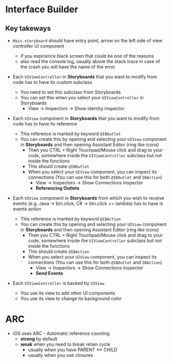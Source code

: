 # Interface Builder

## Key takeways

- `Main.storyboard` should have entry point, arrow on the left side of view controller UI component
    - if you expirience black screen that could be one of the reasons
    - also read the console log, usually above the stack trace in case of the crash you will have the name of the error

- Each `UIViewController` in **Storyboards** that you want to modify from code has to have its custom subclass
    - You need to set this subclass from Storyboards
    - You can set this when you select your `UIViewController` in Storyboards
        - View -> Inspectors -> Show identity inspector

- Each `UIView` component in **Storyboards** that you want to modify from code has to have its reference
    - This reference is marked by keyword `@IBOutlet`
    - You can create this by opening and selecting your `UIView` component in **Storyboards** and then opening Assistant Editor (ring like icons)
        - Then you CTRL + Right Touchpad/Mouse click and drag to your code, somewhere inside the `UIViewController` subclass but not inside the functions
        - This should create `@IBOutlet`
        - When you select your `UIView` component, you can inspect its connections (You can use this for both `@IBOutlet` and `IBAction`)
            - View -> Inspectors -> Show Connections Inspector
            - **Referencing Outlets**

- Each `UIView` component in **Storyboards** from which you wish to receive events (e.g. Java -> btn.click, C# -> btn.click += lambda) has to have is events action
    - This reference is marked by keyword `@IBAction`
    - You can create this by opening and selecting your `UIView` component in **Storyboards** and then opening Assistant Editor (ring like icons)
        - Then you CTRL + Right Touchpad/Mouse click and drag to your code, somewhere inside the `UIViewController` subclass but not inside the functions
        - This should create `@IBAction`
        - When you select your `UIView` component, you can inspect its connections (You can use this for both `@IBOutlet` and `IBAction`)
            - View -> Inspectors -> Show Connections Inspector
            - **Send Events**

- Each `UIViewController` is backed by `UIView`
    - You use its view to add other UI components
    - You use its view to change its background color

# ARC
- iOS uses ARC - Automatic reference counting
    - **strong** by default
    - **weak** when you need to break retain cycle
        - usually when you have PARENT <-> CHILD
        - usually when you use closures

